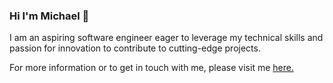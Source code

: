 ### Hi I'm Michael 👋

I am an aspiring software engineer eager to leverage my technical skills and passion for innovation to contribute to cutting-edge projects. 

For more information or to get in touch with me, please visit me <a href='https://michaeldang.dev'>here.</a>

<!--
**michaelvdang/michaelvdang** is a ✨ _special_ ✨ repository because its `README.md` (this file) appears on your GitHub profile.

Here are some ideas to get you started:

- 🔭 I’m currently working on ...
- 🌱 I’m currently learning ...
- 👯 I’m looking to collaborate on ...
- 🤔 I’m looking for help with ...
- 💬 Ask me about ...
- 📫 How to reach me: ...
- 😄 Pronouns: ...
- ⚡ Fun fact: ...
-->
